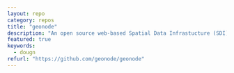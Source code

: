 ```yaml
---
layout: repo
category: repos
title: "geonode"
description: "An open source web-based Spatial Data Infrastucture (SDI)"
featured: true
keywords:
  - dougn
refurl: "https://github.com/geonode/geonode"
---
```

